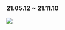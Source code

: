 ### 21.05.12 ~ 21.11.10

<img src="https://user-images.githubusercontent.com/82145134/118646851-aeba3a00-b81b-11eb-8269-5e3a137bf236.png">
